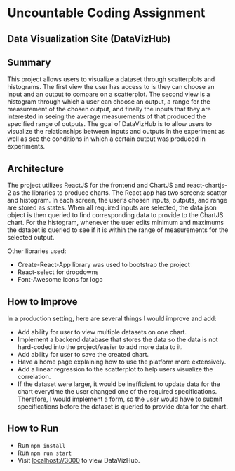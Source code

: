 # Uncountable Coding Assignment

## Data Visualization Site (DataVizHub)

## Summary

This project allows users to visualize a dataset through scatterplots and histograms. The first view the user has access to is they can choose an input and an output to compare on a scatterplot. The second view is a histogram through which a user can choose an output, a range for the measurement of the chosen output, and finally the inputs that they are interested in seeing the average measurements of that produced the specified range of outputs. The goal of DataVizHub is to allow users to visualize the relationships between inputs and outputs in the experiment as well as see the conditions in which a certain output was produced in experiments.

## Architecture

The project utilizes ReactJS for the frontend and ChartJS and react-chartjs-2 as the libraries to produce charts. The React app has two screens: scatter and histogram. In each screen, the user’s chosen inputs, outputs, and range are stored as states. When all required inputs are selected, the data json object is then queried to find corresponding data to provide to the ChartJS chart. For the histogram, whenever the user edits minimum and maximums the dataset is queried to see if it is within the range of measurements for the selected output. 

Other libraries used:

- Create-React-App library was used to bootstrap the project
- React-select for dropdowns
- Font-Awesome Icons for logo

## How to Improve

In a production setting, here are several things I would improve and add:

- Add ability for user to view multiple datasets on one chart.
- Implement a backend database that stores the data so the data is not hard-coded into the project/easier to add more data to it.
- Add ability for user to save the created chart.
- Have a home page explaining how to use the platform more extensively.
- Add a linear regression to the scatterplot to help users visualize the correlation.
- If the dataset were larger, it would be inefficient to update data for the chart everytime the user changed one of the required specifications. Therefore, I would implement a form, so the user would have to submit specifications before the dataset is queried to provide data for the chart.

## How to Run
- Run `npm install`
- Run `npm run start`
- Visit [localhost://3000](http://localhost3000/) to view DataVizHub.
